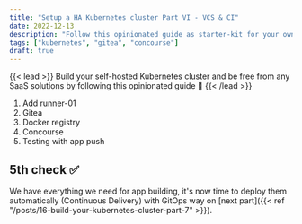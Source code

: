 ```yaml
---
title: "Setup a HA Kubernetes cluster Part VI - VCS & CI"
date: 2022-12-13
description: "Follow this opinionated guide as starter-kit for your own Kubernetes platform..."
tags: ["kubernetes", "gitea", "concourse"]
draft: true
---
```


{{< lead >}}
Build your self-hosted Kubernetes cluster and be free from any SaaS solutions by following this opinionated guide 🎉
{{< /lead >}}

1. Add runner-01
2. Gitea
3. Docker registry
4. Concourse
5. Testing with app push

## 5th check ✅

We have everything we need for app building, it's now time to deploy them automatically (Continuous Delivery) with GitOps way on [next part]({{< ref "/posts/16-build-your-kubernetes-cluster-part-7" >}}).
